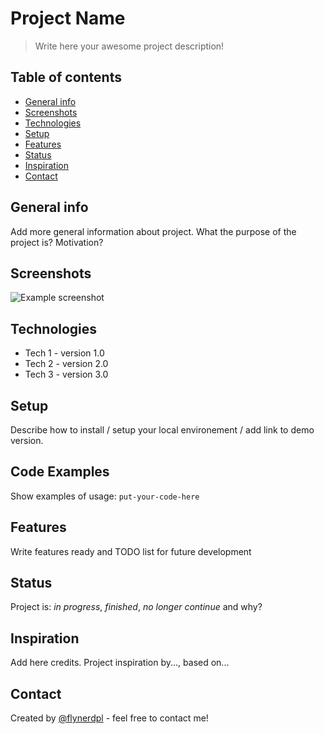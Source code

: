 # Project Name
> Write here your awesome project description!

## Table of contents
* [General info](#general-info)
* [Screenshots](#screenshots)
* [Technologies](#technologies)
* [Setup](#setup)
* [Features](#features)
* [Status](#status)
* [Inspiration](#inspiration)
* [Contact](#contact)

## General info
Add more general information about project. What the purpose of the project is? Motivation?

## Screenshots
![Example screenshot](./img/screenshot.jpg)

## Technologies
* Tech 1 - version 1.0
* Tech 2 - version 2.0
* Tech 3 - version 3.0

## Setup
Describe how to install / setup your local environement / add link to demo version.

## Code Examples
Show examples of usage:
`put-your-code-here`

## Features
Write features ready and TODO list for future development

## Status
Project is: _in progress_, _finished_, _no longer continue_ and why?

## Inspiration
Add here credits. Project inspiration by..., based on...

## Contact
Created by [@flynerdpl](https://www.flynerd.pl/) - feel free to contact me!